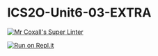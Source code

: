 # ICS2O-Unit6-03-EXTRA

[![Mr Coxall's Super Linter](https://github.com/Allen-Li-hub/ICS2O-Unit5-06-EXTRA//workflows/Mr%20Coxall's%20Super%20Linter/badge.svg)](https://github.com/Allen-Li-hub/ICS2O-Unit5-06-EXTRA//actions/)

[![Run on Repl.it](https://repl.it/badge/github/Allen-Li-hub/ICS2O-Unit5-06-EXTRA/)](https://repl.it/github/Allen-Li-hub/ICS2O-Unit5-06-EXTRA/)
